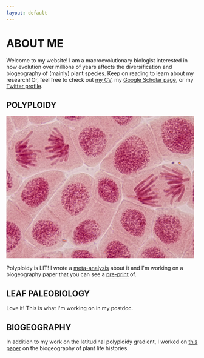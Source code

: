 ```yaml
---
layout: default
---
```

# ABOUT ME
Welcome to my website! I am a macroevolutionary biologist interested in how evolution over millions of years affects the diversification and biogeography of (mainly) plant species. Keep on reading to learn about my research! Or, feel free to check out [my CV](./cv_page.html), my [Google Scholar page](https://scholar.google.com/citations?user=0ewKmH8AAAAJ&hl=en), or my [Twitter profile](https://twitter.com/EricHagen19).

## POLYPLOIDY

![Onion](./assets/images/onion.jpeg)

Polyploidy is LIT! I wrote a [meta-analysis](https://onlinelibrary.wiley.com/doi/10.1111/oik.09908) about it and I'm working on a biogeography paper that you can see a [pre-print](https://www.biorxiv.org/content/10.1101/2023.09.01.555981v1) of.

## LEAF PALEOBIOLOGY
Love it! This is what I'm working on in my postdoc.

## BIOGEOGRAPHY
In addition to my work on the latitudinal polyploidy gradient, I worked on [this paper](https://nph.onlinelibrary.wiley.com/doi/full/10.1111/nph.18971) on the biogeography of plant life histories.
